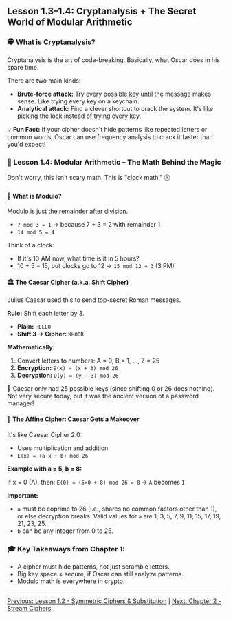 ## Lesson 1.3–1.4: Cryptanalysis + The Secret World of Modular Arithmetic

### 🕵️ What is Cryptanalysis?

Cryptanalysis is the art of code-breaking. Basically, what Oscar does in his spare time.

There are two main kinds:

*   **Brute-force attack:** Try every possible key until the message makes sense. Like trying every key on a keychain.
*   **Analytical attack:** Find a clever shortcut to crack the system. It's like picking the lock instead of trying every key.

💡 **Fun Fact:** If your cipher doesn't hide patterns like repeated letters or common words, Oscar can use frequency analysis to crack it faster than you'd expect!

### 🧮 Lesson 1.4: Modular Arithmetic – The Math Behind the Magic

Don't worry, this isn't scary math. This is "clock math." 🕒

#### 🔁 What is Modulo?

Modulo is just the remainder after division.

*   `7 mod 3 = 1` → because 7 ÷ 3 = 2 with remainder 1
*   `14 mod 5 = 4`

Think of a clock:

*   If it's 10 AM now, what time is it in 5 hours?
*   10 + 5 = 15, but clocks go to 12 → `15 mod 12 = 3` (3 PM)

#### 🏛️ The Caesar Cipher (a.k.a. Shift Cipher)

Julius Caesar used this to send top-secret Roman messages.

**Rule:** Shift each letter by 3.

*   **Plain:** `HELLO`
*   **Shift 3 → Cipher:** `KHOOR`

**Mathematically:**

1.  Convert letters to numbers: A = 0, B = 1, ..., Z = 25
2.  **Encryption:** `E(x) = (x + 3) mod 26`
3.  **Decryption:** `D(y) = (y - 3) mod 26`

🎲 Caesar only had 25 possible keys (since shifting 0 or 26 does nothing). Not very secure today, but it was the ancient version of a password manager!

#### 🎩 The Affine Cipher: Caesar Gets a Makeover

It's like Caesar Cipher 2.0:

*   Uses multiplication and addition:
*   `E(x) = (a·x + b) mod 26`

**Example with a = 5, b = 8:**

If x = 0 (A), then:
`E(0) = (5×0 + 8) mod 26 = 8` → `A` becomes `I`

**Important:**

*   `a` must be coprime to 26 (i.e., shares no common factors other than 1), or else decryption breaks. Valid values for `a` are 1, 3, 5, 7, 9, 11, 15, 17, 19, 21, 23, 25.
*   `b` can be any integer from 0 to 25.

### 🎓 Key Takeaways from Chapter 1:

*   A cipher must hide patterns, not just scramble letters.
*   Big key space ≠ secure, if Oscar can still analyze patterns.
*   Modulo math is everywhere in crypto.

---

[Previous: Lesson 1.2 - Symmetric Ciphers & Substitution](ch01_lesson1.2.html) | [Next: Chapter 2 - Stream Ciphers](../ch02.html) <!-- Placeholder for Ch 2 --> 